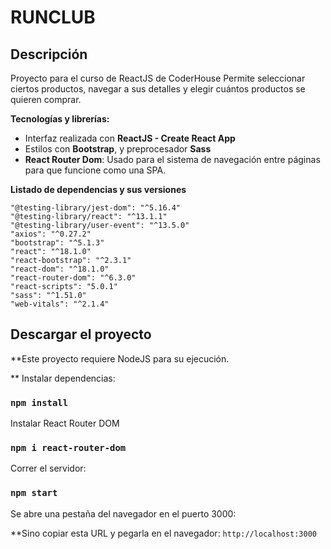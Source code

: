 # RUNCLUB

## Descripción

Proyecto para el curso de ReactJS de CoderHouse
Permite seleccionar ciertos productos, navegar a sus detalles y elegir cuántos productos se quieren comprar.


**Tecnologías y librerías:**

- Interfaz realizada con **ReactJS - Create React App**
- Estilos con **Bootstrap**, y preprocesador **Sass**
- **React Router Dom**: Usado para el sistema de navegación entre páginas para que funcione como una SPA.

**Listado de dependencias y sus versiones**

    "@testing-library/jest-dom": "^5.16.4"
    "@testing-library/react": "^13.1.1"
    "@testing-library/user-event": "^13.5.0"
    "axios": "^0.27.2"
    "bootstrap": "^5.1.3"
    "react": "^18.1.0"
    "react-bootstrap": "^2.3.1"
    "react-dom": "^18.1.0"
    "react-router-dom": "^6.3.0"
    "react-scripts": "5.0.1"
    "sass": "^1.51.0"
    "web-vitals": "^2.1.4"

## Descargar el proyecto

**Este proyecto requiere NodeJS para su ejecución.


** Instalar dependencias:

### `npm install`


Instalar React Router DOM

### `npm i react-router-dom`


Correr el servidor:

### `npm start`


Se abre una pestaña del navegador en el puerto 3000:

**Sino copiar esta URL y pegarla en el navegador: `http://localhost:3000`